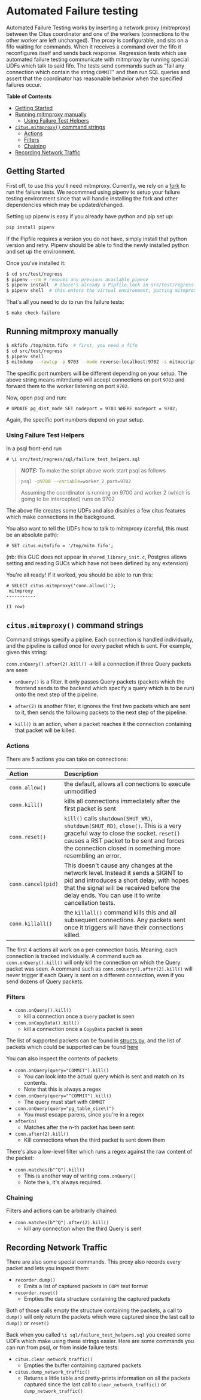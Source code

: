Automated Failure testing
=========================

Automated Failure Testing works by inserting a network proxy (mitmproxy) between the Citus coordinator and one of the workers (connections to the other worker are left unchanged). The proxy is configurable, and sits on a fifo waiting for commands. When it receives a command over the fifo it reconfigures itself and sends back response. Regression tests which use automated failure testing communicate with mitmproxy by running special UDFs which talk to said fifo. The tests send commands such as "fail any connection which contain the string `COMMIT`" and then run SQL queries and assert that the coordinator has reasonable behavior when the specified failures occur.

**Table of Contents**

- [Getting Started](#getting-started)
- [Running mitmproxy manually](#running-mitmproxy-manually)
  - [Using Failure Test Helpers](#using-failure-test-helpers)
- [`citus.mitmproxy()` command strings](#citusmitmproxy-command-strings)
  - [Actions](#actions)
  - [Filters](#filters)
  - [Chaining](#chaining)
- [Recording Network Traffic](#recording-network-traffic)


## Getting Started

First off, to use this you'll need mitmproxy.
Currently, we rely on a [fork](https://github.com/thanodnl/mitmproxy/tree/fix/tcp-flow-kill) to run the failure tests.
We recommned using pipenv to setup your failure testing environment since that will handle installing the fork
and other dependencies which may be updated/changed.

Setting up pipenv is easy if you already have python and pip set up:
```bash
pip install pipenv
```

If the Pipfile requires a version you do not have, simply install that python version and retry.
Pipenv should be able to find the newly installed python and set up the environment.

Once you've installed it:

```bash
$ cd src/test/regress
$ pipenv --rm # removes any previous available pipenv
$ pipenv install  # there's already a Pipfile.lock in src/test/regress with packages
$ pipenv shell  # this enters the virtual environment, putting mitmproxy onto $PATH
```

That's all you need to do to run the failure tests:

```bash
$ make check-failure
```

## Running mitmproxy manually

```bash
$ mkfifo /tmp/mitm.fifo  # first, you need a fifo
$ cd src/test/regress
$ pipenv shell
$ mitmdump --rawtcp -p 9703 --mode reverse:localhost:9702 -s mitmscripts/fluent.py --set fifo=/tmp/mitm.fifo
```

The specific port numbers will be different depending on your setup. The above string means mitmdump will accept connections on port `9703` and forward them to the worker listening on port `9702`.

Now, open psql and run:

```psql
# UPDATE pg_dist_node SET nodeport = 9703 WHERE nodeport = 9702;
```

Again, the specific port numbers depend on your setup.

### Using Failure Test Helpers

In a psql front-end run
```psql
# \i src/test/regress/sql/failure_test_helpers.sql
```

> **_NOTE:_**  To make the script above work start psql as follows
> ```bash
> psql -p9700 --variable=worker_2_port=9702
> ```
> Assuming the coordinator is running on 9700 and worker 2 (which is going to be intercepted) runs on 9702

The above file creates some UDFs and also disables a few citus features which make connections in the background.

You also want to tell the UDFs how to talk to mitmproxy (careful, this must be an absolute path):

```psql
# SET citus.mitmfifo = '/tmp/mitm.fifo';
```

(nb: this GUC does not appear in `shared_library_init.c`, Postgres allows setting and reading GUCs which have not been defined by any extension)

You're all ready! If it worked, you should be able to run this:

```psql
# SELECT citus.mitmproxy('conn.allow()');
 mitmproxy
-----------

(1 row)
```

## `citus.mitmproxy()` command strings

Command strings specify a pipline. Each connection is handled individually, and the pipeline is called once for every packet which is sent. For example, given this string:

`conn.onQuery().after(2).kill()` -> kill a connection if three Query packets are seen

- `onQuery()` is a filter. It only passes Query packets (packets which the frontend sends to the backend which specify a query which is to be run) onto the next step of the pipeline.

- `after(2)` is another filter, it ignores the first two packets which are sent to it, then sends the following packets to the next step of the pipeline.

- `kill()` is an action, when a packet reaches it the connection containing that packet will be killed.

### Actions

There are 5 actions you can take on connections:


| Action              | Description                                                                                                                                                                                                                            |
|:--------------------|:---------------------------------------------------------------------------------------------------------------------------------------------------------------------------------------------------------------------------------------|
| `conn.allow()`      | the default, allows all connections to execute unmodified                                                                                                                                                                              |
| `conn.kill()`       | kills all connections immediately after the first packet is sent                                                                                                                                                                       |
| `conn.reset()`      | `kill()` calls `shutdown(SHUT_WR)`, `shutdown(SHUT_RD)`, `close()`. This is a very graceful way to close the socket. `reset()` causes a RST packet to be sent and forces the connection closed in something more resembling an error.  |
| `conn.cancel(pid)`  | This doesn't cause any changes at the network level. Instead it sends a SIGINT to pid and introduces a short delay, with hopes that the signal will be received before the delay ends. You can use it to write cancellation tests.     |
| `conn.killall()`    | the `killall()` command kills this and all subsequent connections. Any packets sent once it triggers will have their connections killed.                                                                                               |

The first 4 actions all work on a per-connection basis. Meaning, each connection is tracked individually. A command such as `conn.onQuery().kill()` will only kill the connection on which the Query packet was seen. A command such as `conn.onQuery().after(2).kill()` will never trigger if each Query is sent on a different connection, even if you send dozens of Query packets.

### Filters

- `conn.onQuery().kill()`
  - kill a connection once a `Query` packet is seen
- `conn.onCopyData().kill()`
  - kill a connection once a `CopyData` packet is seen

The list of supported packets can be found in [structs.py](structs.py), and the list of packets which
could be supported can be found [here](https://www.postgresql.org/docs/current/static/protocol-message-formats.html)

You can also inspect the contents of packets:

- `conn.onQuery(query="COMMIT").kill()`
  - You can look into the actual query which is sent and match on its contents.
  - Note that this is always a regex
- `conn.onQuery(query="^COMMIT").kill()`
  - The query must start with `COMMIT`
- `conn.onQuery(query="pg_table_size\(")`
  - You must escape parens, since you're in a regex
- `after(n)`
  - Matches after the n-th packet has been sent:
- `conn.after(2).kill()`
  - Kill connections when the third packet is sent down them

There's also a low-level filter which runs a regex against the raw content of the packet:

- `conn.matches(b"^Q").kill()`
  - This is another way of writing `conn.onQuery()`
  - Note the `b`, it's always required.

### Chaining

Filters and actions can be arbitrarily chained:

- `conn.matches(b"^Q").after(2).kill()`
  - kill any connection when the third Query is sent

## Recording Network Traffic

There are also some special commands. This proxy also records every packet and lets you
inspect them:

- `recorder.dump()`
  - Emits a list of captured packets in `COPY` text format
- `recorder.reset()`
  - Empties the data structure containing the captured packets

Both of those calls empty the structure containing the packets, a call to `dump()` will only return the packets which were captured since the last call to `dump()` or `reset()`

Back when you called `\i sql/failure_test_helpers.sql` you created some UDFs which make using these strings easier. Here are some commands you can run from psql, or from inside failure tests:

- `citus.clear_network_traffic()`
  - Empties the buffer containing captured packets
- `citus.dump_network_traffic()`
  - Returns a little table and pretty-prints information on all the packets captured since the last call to `clear_network_traffic()` or `dump_network_traffic()`
